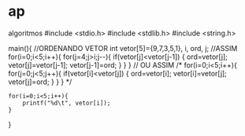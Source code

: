 # ap
algoritmos
#include <stdio.h>
#include <stdlib.h>
#include <string.h>

main(){
	//ORDENANDO VETOR
	int vetor[5]={9,7,3,5,1}, i, ord, j;
	//ASSIM
	for(i=0;i<5;i++){
	  for(j=4;j>i;j--){
		 if(vetor[j]<vetor[j-1]) {
			ord=vetor[j];
			vetor[j]=vetor[j-1];
			vetor[j-1]=ord;
			}
		}
	}
	// OU ASSIM
	/*
	for(i=0;i<5;i++){
	  for(j=0;j<5;j++){
		 if(vetor[i]<vetor[j]) {
			ord=vetor[i];
			vetor[i]=vetor[j];
			vetor[j]=ord;
			}
		}
	}
	*/
	
	for(i=0;i<5;i++){
		printf("%d\t", vetor[i]);
	}
	
}
